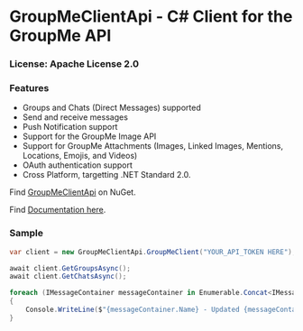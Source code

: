 # GroupMeClientApi - C# Client for the GroupMe API

### License: Apache License 2.0
### Features

* Groups and Chats (Direct Messages) supported
* Send and receive messages
* Push Notification support
* Support for the GroupMe Image API
* Support for GroupMe Attachments (Images, Linked Images, Mentions, Locations, Emojis, and Videos)
* OAuth authentication support
* Cross Platform, targetting .NET Standard 2.0.

Find [GroupMeClientApi](https://www.nuget.org/packages/GroupMeClientApi/) on NuGet.

Find [Documentation here](https://alexdillon.github.io/GroupMeClientApi/).

### Sample
```csharp
var client = new GroupMeClientApi.GroupMeClient("YOUR_API_TOKEN HERE");

await client.GetGroupsAsync();
await client.GetChatsAsync();

foreach (IMessageContainer messageContainer in Enumerable.Concat<IMessageContainer>(client.Groups(), client.Chats()))
{
    Console.WriteLine($"{messageContainer.Name} - Updated {messageContainer.UpdatedAtTime.ToString()}");
}
